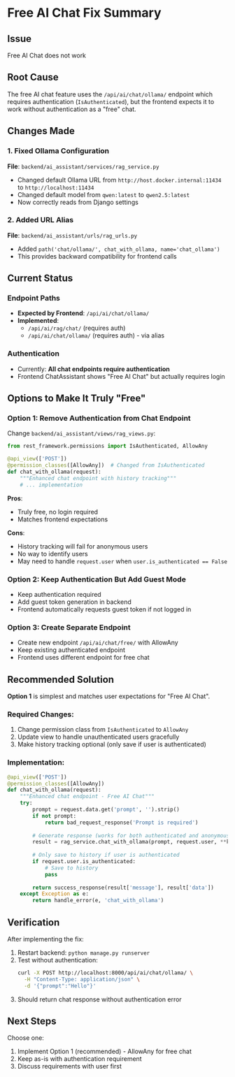 # Free AI Chat Fix Summary

## Issue
Free AI Chat does not work

## Root Cause
The free AI chat feature uses the `/api/ai/chat/ollama/` endpoint which requires authentication (`IsAuthenticated`), but the frontend expects it to work without authentication as a "free" chat.

## Changes Made

### 1. Fixed Ollama Configuration
**File**: `backend/ai_assistant/services/rag_service.py`
- Changed default Ollama URL from `http://host.docker.internal:11434` to `http://localhost:11434`
- Changed default model from `qwen:latest` to `qwen2.5:latest`
- Now correctly reads from Django settings

### 2. Added URL Alias
**File**: `backend/ai_assistant/urls/rag_urls.py`
- Added `path('chat/ollama/', chat_with_ollama, name='chat_ollama')` 
- This provides backward compatibility for frontend calls

## Current Status

### Endpoint Paths
- **Expected by Frontend**: `/api/ai/chat/ollama/`
- **Implemented**: 
  - `/api/ai/rag/chat/` (requires auth)
  - `/api/ai/chat/ollama/` (requires auth) - via alias

### Authentication
- Currently: **All chat endpoints require authentication**
- Frontend ChatAssistant shows "Free AI Chat" but actually requires login

## Options to Make It Truly "Free"

### Option 1: Remove Authentication from Chat Endpoint
Change `backend/ai_assistant/views/rag_views.py`:
```python
from rest_framework.permissions import IsAuthenticated, AllowAny

@api_view(['POST'])
@permission_classes([AllowAny])  # Changed from IsAuthenticated
def chat_with_ollama(request):
    """Enhanced chat endpoint with history tracking"""
    # ... implementation
```

**Pros**: 
- Truly free, no login required
- Matches frontend expectations

**Cons**:
- History tracking will fail for anonymous users
- No way to identify users
- May need to handle `request.user` when `user.is_authenticated == False`

### Option 2: Keep Authentication But Add Guest Mode
- Keep authentication required
- Add guest token generation in backend
- Frontend automatically requests guest token if not logged in

### Option 3: Create Separate Endpoint
- Create new endpoint `/api/ai/chat/free/` with AllowAny
- Keep existing authenticated endpoint
- Frontend uses different endpoint for free chat

## Recommended Solution

**Option 1** is simplest and matches user expectations for "Free AI Chat".

### Required Changes:
1. Change permission class from `IsAuthenticated` to `AllowAny`
2. Update view to handle unauthenticated users gracefully
3. Make history tracking optional (only save if user is authenticated)

### Implementation:
```python
@api_view(['POST'])
@permission_classes([AllowAny])
def chat_with_ollama(request):
    """Enhanced chat endpoint - Free AI Chat"""
    try:
        prompt = request.data.get('prompt', '').strip()
        if not prompt:
            return bad_request_response('Prompt is required')
        
        # Generate response (works for both authenticated and anonymous)
        result = rag_service.chat_with_ollama(prompt, request.user, **kwargs)
        
        # Only save to history if user is authenticated
        if request.user.is_authenticated:
            # Save to history
            pass
        
        return success_response(result['message'], result['data'])
    except Exception as e:
        return handle_error(e, 'chat_with_ollama')
```

## Verification

After implementing the fix:
1. Restart backend: `python manage.py runserver`
2. Test without authentication:
   ```bash
   curl -X POST http://localhost:8000/api/ai/chat/ollama/ \
     -H "Content-Type: application/json" \
     -d '{"prompt":"Hello"}'
   ```
3. Should return chat response without authentication error

## Next Steps

Choose one:
1. Implement Option 1 (recommended) - AllowAny for free chat
2. Keep as-is with authentication requirement
3. Discuss requirements with user first

